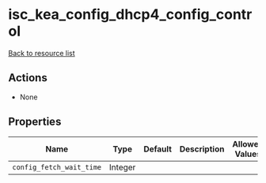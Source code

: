 # isc_kea_config_dhcp4_config_control

[Back to resource list](../README.md#resources)

## Actions

- None

## Properties

| Name                     | Type    | Default | Description | Allowed Values |
| ------------------------ | ------- | ------- | ----------- | -------------- |
| `config_fetch_wait_time` | Integer |         |             |                |
